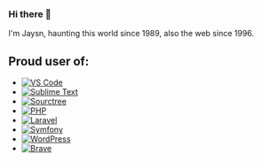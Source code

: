### Hi there 👋

I'm Jaysn, haunting this world since 1989, also the web since 1996.

## Proud user of:

- [![VS Code](https://img.shields.io/badge/VS%20Code-%23007ACC?style=for-the-badge&logo=visualstudiocode "VS Code")](https://code.visualstudio.com//)
- [![Sublime Text](https://img.shields.io/badge/Sublime%20Text-%23272822?style=for-the-badge&logo=sublime+text "Sublime Text")](https://www.sublimetext.com/)
- [![Sourctree](https://img.shields.io/badge/Sourcetree-%230052CC?style=for-the-badge&logo=Atlassian "Source Tree")](https://www.sourcetreeapp.com/)
- [![PHP](https://img.shields.io/badge/PHP-%23777BB4?style=for-the-badge&logo=php "PHP")](https://php.net/)
- [![Laravel](https://img.shields.io/badge/Laravel-%23FF2D20?style=for-the-badge&logo=Laravel&logoColor=ffffff "Laravel")](https://www.larvel.com/)
- [![Symfony](https://img.shields.io/badge/Symfony-%23000000?style=for-the-badge&logo=symfony "Symfony")](https://www.symfony.com/)
- [![WordPress](https://img.shields.io/badge/WordPress-%2321759B?style=for-the-badge&logo=wordpress "WordPress")](https://www.wordpress.org/)
- [![Brave](https://img.shields.io/badge/Brave-%23272822?style=for-the-badge&logo=brave "Brave")](https://brave.com/)


<!--
**jaysn/jaysn** is a ✨ _special_ ✨ repository because its `README.md` (this file) appears on your GitHub profile.

Here are some ideas to get you started:

- 🔭 I’m currently working on ...
- 🌱 I’m currently learning ...
- 👯 I’m looking to collaborate on ...
- 🤔 I’m looking for help with ...
- 💬 Ask me about ...
- 📫 How to reach me: ...
- 😄 Pronouns: ...
- ⚡ Fun fact: ...
-->
